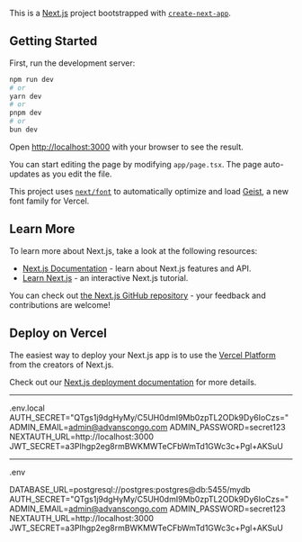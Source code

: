 This is a [Next.js](https://nextjs.org) project bootstrapped with [`create-next-app`](https://nextjs.org/docs/app/api-reference/cli/create-next-app).

## Getting Started

First, run the development server:

```bash
npm run dev
# or
yarn dev
# or
pnpm dev
# or
bun dev
```

Open [http://localhost:3000](http://localhost:3000) with your browser to see the result.

You can start editing the page by modifying `app/page.tsx`. The page auto-updates as you edit the file.

This project uses [`next/font`](https://nextjs.org/docs/app/building-your-application/optimizing/fonts) to automatically optimize and load [Geist](https://vercel.com/font), a new font family for Vercel.

## Learn More

To learn more about Next.js, take a look at the following resources:

- [Next.js Documentation](https://nextjs.org/docs) - learn about Next.js features and API.
- [Learn Next.js](https://nextjs.org/learn) - an interactive Next.js tutorial.

You can check out [the Next.js GitHub repository](https://github.com/vercel/next.js) - your feedback and contributions are welcome!

## Deploy on Vercel

The easiest way to deploy your Next.js app is to use the [Vercel Platform](https://vercel.com/new?utm_medium=default-template&filter=next.js&utm_source=create-next-app&utm_campaign=create-next-app-readme) from the creators of Next.js.

Check out our [Next.js deployment documentation](https://nextjs.org/docs/app/building-your-application/deploying) for more details.

-------------------
.env.local
AUTH_SECRET="QTgs1j9dgHyMy/C5UH0dmI9Mb0zpTL2ODk9Dy6IoCzs="
ADMIN_EMAIL=admin@advanscongo.com
ADMIN_PASSWORD=secret123
NEXTAUTH_URL=http://localhost:3000
JWT_SECRET=a3Plhgp2eg8rmBWKMWTeCFbWmTd1GWc3c+Pgl+AKSuU

------------------
.env 

DATABASE_URL=postgresql://postgres:postgres@db:5455/mydb
AUTH_SECRET="QTgs1j9dgHyMy/C5UH0dmI9Mb0zpTL2ODk9Dy6IoCzs="
ADMIN_EMAIL=admin@advanscongo.com
ADMIN_PASSWORD=secret123
NEXTAUTH_URL=http://localhost:3000
JWT_SECRET=a3Plhgp2eg8rmBWKMWTeCFbWmTd1GWc3c+Pgl+AKSuU

